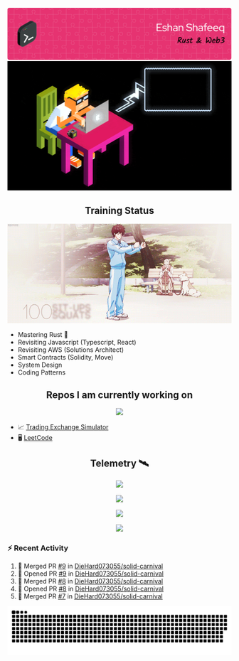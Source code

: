 ![Header](/assets/github-header-image.png)
![Work in Progress](/assets/WIP.gif "Work in Progress")


<h2 align="center">Training Status</h2>
<p align="center">
  <img alig src="/assets/saitama_training.gif" />
</p>

<ul>
<li> Mastering Rust 🦀 </li>
<li> Revisiting Javascript (Typescript, React)</li>
<li> Revisiting AWS (Solutions Architect)</li>
<li> Smart Contracts (Solidity, Move)</li>
<li> System Design</li>
<li> Coding Patterns</li>
</ul>

<h2 align="center">Repos I am currently working on </h2>
<p align="center">
  <img alig src="/assets/Izuku_uses_Faux_100.gif" />
</p>

<ul>
<li> 📈 <a href="https://github.com/DieHard073055/solid-carnival">Trading Exchange Simulator</a></li>
<li> 🖥  <a href="https://github.com/DieHard073055/super-duper-octo-disc">LeetCode</a></li>
</ul>

<h2 align="center">Telemetry  🛰</h2>
<!--START_SECTION:waka-->
<!--END_SECTION:waka-->

<p align="center">
  <img alig src="https://github-profile-trophy.vercel.app/?username=diehard073055&theme=juicyfresh&column=6&rank=SSS,SS,S,AAA,AA,A,B,C" />
</p>

<p align="center">
  <img alig src="https://github-readme-stats.vercel.app/api?username=diehard073055&show_icons=true&theme=radical&card_width=700" />
</p>

<p align="center">
  <img alig src="https://github-readme-stats.vercel.app/api/top-langs/?username=diehard073055&layout=compact&card_width=700" />
</p>
<p align="center">
  <img alig src="https://streak-stats.demolab.com?user=diehard073055&theme=dark&hide_border=true" />
</p>



### ⚡ Recent Activity

<!--START_SECTION:activity-->
1. 🎉 Merged PR [#9](https://github.com/DieHard073055/solid-carnival/pull/9) in [DieHard073055/solid-carnival](https://github.com/DieHard073055/solid-carnival)
2. 💪 Opened PR [#9](https://github.com/DieHard073055/solid-carnival/pull/9) in [DieHard073055/solid-carnival](https://github.com/DieHard073055/solid-carnival)
3. 🎉 Merged PR [#8](https://github.com/DieHard073055/solid-carnival/pull/8) in [DieHard073055/solid-carnival](https://github.com/DieHard073055/solid-carnival)
4. 💪 Opened PR [#8](https://github.com/DieHard073055/solid-carnival/pull/8) in [DieHard073055/solid-carnival](https://github.com/DieHard073055/solid-carnival)
5. 🎉 Merged PR [#7](https://github.com/DieHard073055/solid-carnival/pull/7) in [DieHard073055/solid-carnival](https://github.com/DieHard073055/solid-carnival)
<!--END_SECTION:activity-->

<picture>
  <source media="(prefers-color-scheme: dark)" srcset="https://raw.githubusercontent.com/DieHard073055/diehard073055/output/github-contribution-grid-snake-dark.svg" />
  <source media="(prefers-color-scheme: light)" srcset="https://raw.githubusercontent.com/DieHard073055/diehard073055/output/github-contribution-grid-snake.svg" />
  <img alt="github-snake" src="https://raw.githubusercontent.com/DieHard073055/diehard073055/output/github-contribution-grid-snake.svg" />
</picture>
